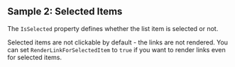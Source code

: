## Sample 2: Selected Items

The `IsSelected` property defines whether the list item is selected or not. 

Selected items are not clickable by default - the links are not rendered. You can set `RenderLinkForSelectedItem` to `true` if you want to render links even for selected items.